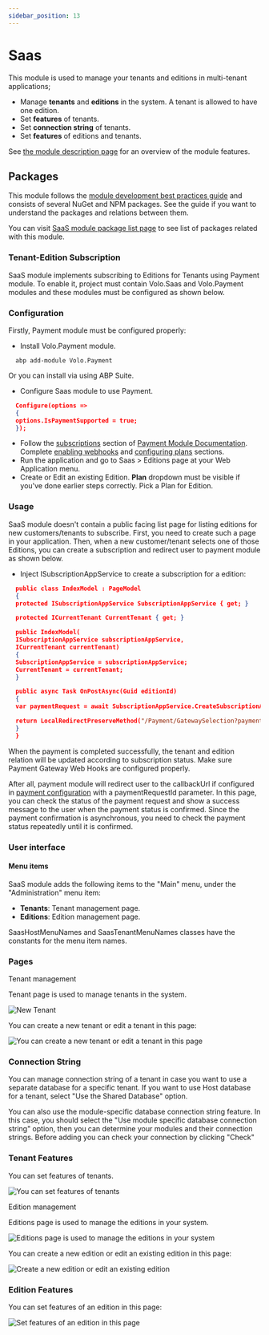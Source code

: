 ```yaml
---
sidebar_position: 13
---
```


# Saas


This module is used to manage your tenants and editions in multi-tenant applications;

* Manage **tenants** and **editions** in the system. A tenant is allowed to have one edition.
* Set **features** of tenants.
* Set **connection string** of tenants.
* Set **features** of editions and tenants.

See [the module description page](https://commercial.abp.io/modules/Volo.Saas) for an overview of the module features.

Packages
--------

This module follows the [module development best practices guide](https://docs.abp.io/en/abp/latest/Best-Practices/Index) and consists of several NuGet and NPM packages. See the guide if you want to understand the packages and relations between them.

You can visit [SaaS module package list page](https://abp.io/packages?moduleName=Volo.Saas) to see list of packages related with this module.

### Tenant-Edition Subscription

SaaS module implements subscribing to Editions for Tenants using Payment module. To enable it, project must contain Volo.Saas and Volo.Payment modules and these modules must be configured as shown below.

### Configuration

Firstly, Payment module must be configured properly:

* Install Volo.Payment module.
```shell
  abp add-module Volo.Payment
```

Or you can install via using ABP Suite.

* Configure Saas module to use Payment.
```json
  Configure(options =>
  {
  options.IsPaymentSupported = true;
  });
```

* Follow the [subscriptions](https://docs.abp.io/en/commercial/7.0/modules/payment#subscriptions) section of [Payment Module Documentation](https://docs.abp.io/en/commercial/7.0/modules/payment#subscriptions). Complete [enabling webhooks](https://docs.abp.io/en/commercial/7.0/modules/payment#enabling-webhooks) and [configuring plans](https://docs.abp.io/en/commercial/7.0/modules/payment#configuring-plans) sections.
* Run the application and go to Saas > Editions page at your Web Application menu.
* Create or Edit an existing Edition. **Plan** dropdown must be visible if you've done earlier steps correctly. Pick a Plan for Edition.

### Usage

SaaS module doesn't contain a public facing list page for listing editions for new customers/tenants to subscribe. First, you need to create such a page in your application. Then, when a new customer/tenant selects one of those Editions, you can create a subscription and redirect user to payment module as shown below.

* Inject ISubscriptionAppService to create a subscription for a edition:
```json
  public class IndexModel : PageModel
  {
  protected ISubscriptionAppService SubscriptionAppService { get; }

  protected ICurrentTenant CurrentTenant { get; }

  public IndexModel(
  ISubscriptionAppService subscriptionAppService,
  ICurrentTenant currentTenant)
  {
  SubscriptionAppService = subscriptionAppService;
  CurrentTenant = currentTenant;
  }

  public async Task OnPostAsync(Guid editionId)
  {
  var paymentRequest = await SubscriptionAppService.CreateSubscriptionAsync(editionId, CurrentTenant.GetId());

  return LocalRedirectPreserveMethod("/Payment/GatewaySelection?paymentRequestId=" + paymentRequest.Id);
  }
  }
```
When the payment is completed successfully, the tenant and edition relation will be updated according to subscription status. Make sure Payment Gateway Web Hooks are configured properly.

After all, payment module will redirect user to the callbackUrl if configured in [payment configuration](https://docs.abp.io/en/commercial/7.0/modules/payment#paymentweboptions) with a paymentRequestId parameter. In this page, you can check the status of the payment request and show a success message to the user when the payment status is confirmed. Since the payment confirmation is asynchronous, you need to check the payment status repeatedly until it is confirmed.

### User interface

#### Menu items

SaaS module adds the following items to the "Main" menu, under the "Administration" menu item:

* **Tenants**: Tenant management page.
* **Editions**: Edition management page.

SaasHostMenuNames and SaasTenantMenuNames classes have the constants for the menu item names.

### Pages

Tenant management

Tenant page is used to manage tenants in the system.

![New Tenant](https://raw.githubusercontent.com/Wai-Technologies/raaghu-docs/development/raaghu/docs/en/images/tenant.png)

You can create a new tenant or edit a tenant in this page:

![You can create a new tenant or edit a tenant in this page](https://raw.githubusercontent.com/Wai-Technologies/raaghu-docs/development/raaghu/docs/en/images/tenant-new.png)

### Connection String

You can manage connection string of a tenant in case you want to use a separate database for a specific tenant. If you want to use Host database for a tenant, select "Use the Shared Database" option.

You can also use the module-specific database connection string feature. In this case, you should select the "Use module specific database connection string" option, then you can determine your modules and their connection strings. Before adding you can check your connection by clicking "Check"

### Tenant Features

You can set features of tenants.

![You can set features of tenants](https://raw.githubusercontent.com/Wai-Technologies/raaghu-docs/development/raaghu/docs/en/images/tenant-features.png)

Edition management

Editions page is used to manage the editions in your system.

![Editions page is used to manage the editions in your system](https://raw.githubusercontent.com/Wai-Technologies/raaghu-docs/development/raaghu/docs/en/images/editions.png)

You can create a new edition or edit an existing edition in this page:

![Create a new edition or edit an existing edition](https://raw.githubusercontent.com/Wai-Technologies/raaghu-docs/development/raaghu/docs/en/images/edition-new.png)

### Edition Features

You can set features of an edition in this page:

![Set features of an edition in this page](https://raw.githubusercontent.com/Wai-Technologies/raaghu-docs/development/raaghu/docs/en/images/editions-edit.png)
